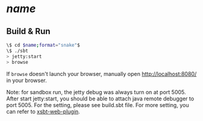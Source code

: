 # $name$ #

## Build & Run ##

```sh
\$ cd $name;format="snake"$
\$ ./sbt
> jetty:start
> browse
```

If `browse` doesn't launch your browser, manually open [http://localhost:8080/](http://localhost:8080/) in your browser.

Note: for sandbox run, the jetty debug was always turn on at port 5005. After start jetty:start, you should be able to attach java remote debugger to port 5005.
For the setting, please see build.sbt file. For more setting, you can refer to [xsbt-web-plugin](https://github.com/earldouglas/xsbt-web-plugin/blob/master/docs/2.0.md).

